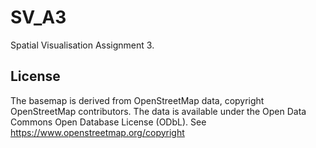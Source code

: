 # SV_A3
Spatial Visualisation Assignment 3.

## License 
The basemap is derived from OpenStreetMap data, copyright OpenStreetMap contributors. The data is available under the Open Data Commons Open Database License (ODbL). See https://www.openstreetmap.org/copyright